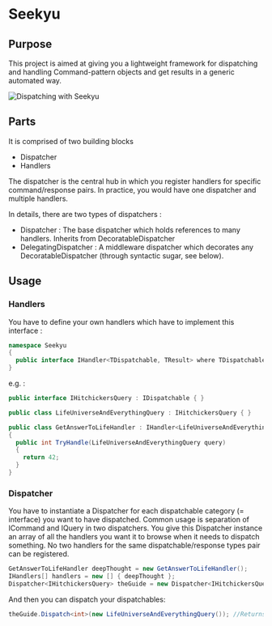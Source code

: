 # Seekyu

## Purpose

This project is aimed at giving you a lightweight framework for dispatching and handling Command-pattern objects and get results in a generic automated way.

![Dispatching with Seekyu][dispatching_schema]

## Parts

It is comprised of two building blocks
  - Dispatcher
  - Handlers

The dispatcher is the central hub in which you register handlers for specific command/response pairs.
In practice, you would have one dispatcher and multiple handlers.

In details, there are two types of dispatchers :
  - Dispatcher<TDispatchable> : The base dispatcher which holds references to many handlers. Inherits from DecoratableDispatcher<TDispatchable>
  - DelegatingDispatcher<TDispatchable> : A middleware dispatcher which decorates any DecoratableDispatcher (through syntactic sugar, see below).

## Usage

### Handlers

You have to define your own handlers which have to implement this interface :

```csharp
namespace Seekyu
{
  public interface IHandler<TDispatchable, TResult> where TDispatchable : IDispatchable
}
```

e.g. :

```csharp
public interface IHitchickersQuery : IDispatchable { }

public class LifeUniverseAndEverythingQuery : IHitchickersQuery { }

public class GetAnswerToLifeHandler : IHandler<LifeUniverseAndEverythingQuery, int>
{
  public int TryHandle(LifeUniverseAndEverythingQuery query)
  {
    return 42;
  }
}
```

### Dispatcher

You have to instantiate a Dispatcher<TDispatchable> for each dispatchable category (= interface) you want to have dispatched. Common usage is separation of ICommand and IQuery in two dispatchers.
You give this Dispatcher instance an array of all the handlers you want it to browse when it needs to dispatch something.
No two handlers for the same dispatchable/response types pair can be registered.

```csharp
GetAnswerToLifeHandler deepThought = new GetAnswerToLifeHandler();
IHandlers[] handlers = new [] { deepThought };
Dispatcher<IHitchickersQuery> theGuide = new Dispatcher<IHitchickersQuery>(handlers);
```

And then you can dispatch your dispatchables:
```csharp
theGuide.Dispatch<int>(new LifeUniverseAndEverythingQuery()); //Returns 42;
```

[dispatching_schema]: https://i.imgur.com/GrNVuto.png "Dispatching with Seekyu"
